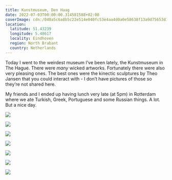 ```yaml
---
title: Kunstmuseum, Den Haag
date: 2022-07-03T00:00:00.314581588+02:00
coverImage: cdn:/040a5c6a8b5c22e514e040fc53e4aa4d0a0e58638f13a9d75653d1e7ad04413f
location:
  latitude: 51.43239
  longitude: 5.48617
  locality: Eindhoven
  region: North Brabant
  country: Netherlands
---
```


<style>
.grid-zcdvmaterr {
  grid-template-areas:
    "a a"
    "b c"
    "d e"
    "f g";
}

.grid-zcdvmaterr> *:nth-child(1) { grid-area: a; }
.grid-zcdvmaterr> *:nth-child(2) { grid-area: b; }
.grid-zcdvmaterr> *:nth-child(3) { grid-area: c; }
.grid-zcdvmaterr> *:nth-child(4) { grid-area: d; }
.grid-zcdvmaterr> *:nth-child(5) { grid-area: e; }
.grid-zcdvmaterr> *:nth-child(6) { grid-area: f; }
.grid-zcdvmaterr> *:nth-child(7) { grid-area: g; }
</style>

Today I went to the weirdest museum I’ve been lately, the Kunstmuseum in The Hague. There were _many_ wicked artworks. Fortunately there were also very pleasing ones. The best ones were the kinectic sculptures by Theo Jansen that you could interact with - I don’t have pictures of those so they’re not shared here.

My friends and I ended up having lunch very late (at 5pm) in Rotterdam where we ate Turkish, Greek, Portuguese and some Russian things. A lot. But a nice day.

<div class="fw grid-zcdvmaterr fg">

![](cdn:/040a5c6a8b5c22e514e040fc53e4aa4d0a0e58638f13a9d75653d1e7ad04413f)

![](cdn:/a8b92845c03156e528617a7d8190942c107a1d16850c4b14444cc29e985d6db5)

![](cdn:/228a1f9c571d91f44a9979c985c8d9e3cbc04032d2dd465d3bdae3c2226cd30b)

![](cdn:/bea47dd162a4a41bd56601082d2bf3c6cbedf715a53a57eba921e12ba323cfec)

![](cdn:/a0ab5328e22bc3f7790b19ef3bcda6b0b6978ce28b119685950937efc51bb23d)

![](cdn:/545da3aa0e3924fab30aec3d3f3e4084ca918e6d205b684120638988aa3c6838)

![](cdn:/d128d31af006ea5b53b8504f26d25ad426c704cede4a81c955aca7b6fe5f01be)

</div>
